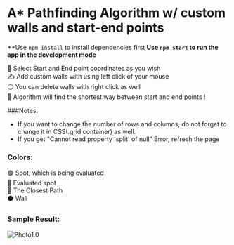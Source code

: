 # A* Pathfinding Algorithm w/ custom walls and start-end points

**Use `npm install` to install dependencies first
**Use `npm start` to run the app in the development mode**

🧮 Select Start and End point coordinates as you wish </br>
✍ Add custom walls with using left click of your mouse </br>
⚪ You can delete walls with right click as well </br>
🎯 Algorithm will find the shortest way between start and end points ! </br>

###Notes: 
- If you want to change the number of rows and columns, do not forget to change it in CSS(.grid container) as well. 
- If you get "Cannot read property 'split' of null" Error, refresh the page 

### Colors:
🟢 Spot, which is being evaluated </br>
🔴 Evaluated spot </br>
🔵 The Closest Path </br>
⚫ Wall </br>

### Sample Result:

![Photo1.0](https://i.ibb.co/cgN9n2m/img.png) <br />
